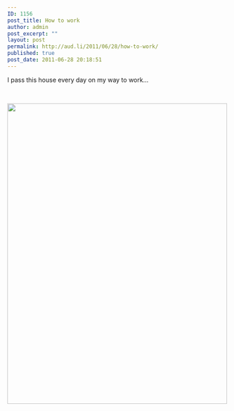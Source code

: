 ```yaml
---
ID: 1156
post_title: How to work
author: admin
post_excerpt: ""
layout: post
permalink: http://aud.li/2011/06/28/how-to-work/
published: true
post_date: 2011-06-28 20:18:51
---
```

I pass this house every day on my way to work...

&nbsp;

<a href="http://aud.li/wp-content/uploads/2011/06/How-to-work1.jpg"><img class="aligncenter size-full wp-image-1158" title="How to work" src="http://aud.li/wp-content/uploads/2011/06/How-to-work1.jpg" alt="" width="500" height="682" /></a>

&nbsp;